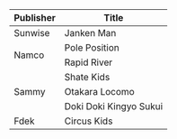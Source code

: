 <table>
  <thead>
    <tr>
      <th>Publisher</th>
      <th>Title</th>
    </tr>
  </thead>
  <tbody>
    <tr>
      <td>Sunwise</td>
      <td>Janken Man</td>
    </tr>
    <tr>
      <td rowspan="2">Namco</td>
      <td>Pole Position</td>
    </tr>
    <tr>
      <td>Rapid River</td>
    </tr>
    <tr>
      <td rowspan="3">Sammy</td>
      <td>Shate Kids</td>
    </tr>
    <tr>
      <td>Otakara Locomo</td>
    </tr>
    <tr>
      <td>Doki Doki Kingyo Sukui</td>
    </tr>
    <tr>
      <td>Fdek</td>
      <td>Circus Kids</td>
    </tr>
  </tbody>
</table>
